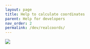 ```yaml
---
layout: page
title: Help to calculate coordinates
parent: Help for developers
nav_order: 2
permalink: /dev/realcoords/
---
```




![](../files/realcoords.svg)
